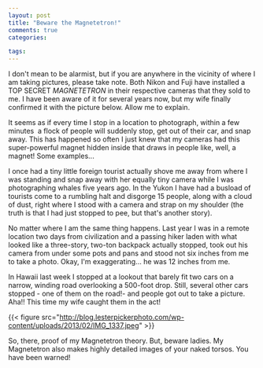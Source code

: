 ```yaml
---
layout: post
title: "Beware the Magnetetron!"
comments: true
categories:

tags:
---
```

I don't mean to be alarmist, but if you are anywhere in the vicinity of where I am taking pictures, please take note. Both Nikon and Fuji have installed a TOP SECRET <em>MAGNETETRON</em> in their respective cameras that they sold to me. I have been aware of it for several years now, but my wife finally confirmed it with the picture below. Allow me to explain.

It seems as if every time I stop in a location to photograph, within a few minutes  a flock of people will suddenly stop, get out of their car, and snap away. This has happened so often I just knew that my cameras had this super-powerful magnet hidden inside that draws in people like, well, a magnet! Some examples...

I once had a tiny little foreign tourist actually shove me away from where I was standing and snap away with her equally tiny camera while I was photographing whales five years ago. In the Yukon I have had a busload of tourists come to a rumbling halt and disgorge 15 people, along with a cloud of dust, right where I stood with a camera and strap on my shoulder (the truth is that I had just stopped to pee, but that's another story).

No matter where I am the same thing happens. Last year I was in a remote location two days from civilization and a passing hiker laden with what looked like a three-story, two-ton backpack actually stopped, took out his camera from under some pots and pans and stood not six inches from me to take a photo. Okay, I'm exaggerating... he was 12 inches from me.

In Hawaii last week I stopped at a lookout that barely fit two cars on a narrow, winding road overlooking a 500-foot drop. Still, several other cars stopped - one of them on the road!- and people got out to take a picture. Aha!! This time my wife caught them in the act!

{{< figure src="http://blog.lesterpickerphoto.com/wp-content/uploads/2013/02/IMG_1337.jpeg" >}} 

So, there, proof of my Magnetetron theory. But, beware ladies. My Magnetetron also makes highly detailed images of your naked torsos. You have been warned!